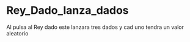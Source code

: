 # Rey_Dado_lanza_dados
 Al pulsa al Rey dado este lanzara tres dados y cad uno tendra un valor aleatorio
